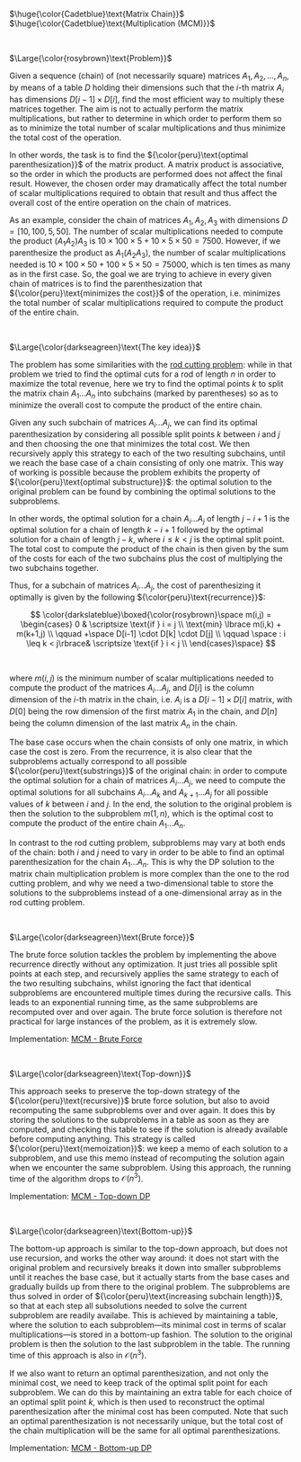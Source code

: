 $\huge{\color{Cadetblue}\text{Matrix Chain}}$  
$\huge{\color{Cadetblue}\text{Multiplication (MCM)}}$

<br />

$\Large{\color{rosybrown}\text{Problem}}$

Given a sequence (chain) of (not necessarily square) matrices $A_1, A_2, \dots, A_n$, by means of a table $D$ holding their dimensions such that the $i$-th matrix $A_i$ has dimensions $D[i-1] \times D[i]$, find the most efficient way to multiply these matrices together. The aim is not to actually perform the matrix multiplications, but rather to determine in which order to perform them so as to minimize the total number of scalar multiplications and thus minimize the total cost of the operation.  

In other words, the task is to find the ${\color{peru}\text{optimal parenthesization}}$ of the matrix product. A matrix product is associative, so the order in which the products are performed does not affect the final result. However, the chosen order may dramatically affect the total number of scalar multiplications required to obtain that result and thus affect the overall cost of the entire operation on the chain of matrices.

As an example, consider the chain of matrices $A_1, A_2, A_3$ with dimensions $D = [10, 100, 5, 50]$. The number of scalar multiplications needed to compute the product $(A_1 A_2) A_3$ is $10 \times 100 \times 5 + 10 \times 5 \times 50 = 7500$. However, if we parenthesize the product as $A_1 (A_2 A_3)$, the number of scalar multiplications needed is $10 \times 100 \times 50 + 100 \times 5 \times 50 = 75000$, which is ten times as many as in the first case. So, the goal we are trying to achieve in every given chain of matrices is to find the parenthesization that ${\color{peru}\text{minimizes the cost}}$ of the operation, i.e. minimizes the total number of scalar multiplications required to compute the product of the entire chain.

<br />

$\Large{\color{darkseagreen}\text{The key idea}}$

The problem has some similarities with the [rod cutting problem](https://github.com/pl3onasm/CLRS/tree/main/algorithms/dynamic-programming/rod-cutting): while in that problem we tried to find the optimal cuts for a rod of length $n$ in order to maximize the total revenue, here we try to find the optimal points $k$ to split the matrix chain $A_1 \dots A_n$ into subchains (marked by parentheses) so as to minimize the overall cost to compute the product of the entire chain.  

Given any such subchain of matrices $A_i \dots A_j$, we can find its optimal parenthesization by considering all possible split points $k$ between $i$ and $j$ and then choosing the one that minimizes the total cost. We then recursively apply this strategy to each of the two resulting subchains, until we reach the base case of a chain consisting of only one matrix. This way of working is possible because the problem exhibits the property of ${\color{peru}\text{optimal substructure}}$: the optimal solution to the original problem can be found by combining the optimal solutions to the subproblems.

In other words, the optimal solution for a chain $A_i \dots A_j$ of length $j - i + 1$ is the optimal solution for a chain of length $k - i + 1$ followed by the optimal solution for a chain of length $j - k$, where $i\leq k < j$ is the optimal split point. The total cost to compute the product of the chain is then given by the sum of the costs for each of the two subchains plus the cost of multiplying the two subchains together.  

Thus, for a subchain of matrices $A_i \dots A_j$, the cost of parenthesizing it optimally is given by the following ${\color{peru}\text{recurrence}}$:
<br />

$$
\color{darkslateblue}\boxed{\color{rosybrown}\space
m(i,j) =
\begin{cases}
0 & \scriptsize \text{if } i = j  \\
\text{min} \lbrace m(i,k) + m(k+1,j) \\
\qquad  +\space D[i-1] \cdot D[k] \cdot D[j] \\
\qquad \space : i \leq k < j\rbrace& \scriptsize \text{if } i < j  \\
\end{cases}\space}
$$

<br />

where $m(i,j)$ is the minimum number of scalar multiplications needed to compute the product of the matrices $A_i \dots A_j$, and $D[i]$ is the column dimension of the $i$-th matrix in the chain, i.e. $A_i$ is a $D[i-1] \times D[i]$ matrix, with $D[0]$ being the row dimension of the first matrix $A_1$ in the chain, and $D[n]$ being the column dimension of the last matrix $A_n$ in the chain.

The base case occurs when the chain consists of only one matrix, in which case the cost is zero. From the recurrence, it is also clear that the subproblems actually correspond to all possible ${\color{peru}\text{substrings}}$ of the original chain: in order to compute the optimal solution for a chain of matrices $A_i \dots A_j$, we need to compute the optimal solutions for all subchains $A_i \dots A_k$ and $A_{k+1} \dots A_j$ for all possible values of $k$ between $i$ and $j$. In the end, the solution to the original problem is then the solution to the subproblem $m(1,n)$, which is the optimal cost to compute the product of the entire chain $A_1 \dots A_n$.  

In contrast to the rod cutting problem, subproblems may vary at both ends of the chain: both $i$ and $j$ need to vary in order to be able to find an optimal parenthesization for the chain $A_1 \dots A_n$. This is why the DP solution to the matrix chain multiplication problem is more complex than the one to the rod cutting problem, and why we need a two-dimensional table to store the solutions to the subproblems instead of a one-dimensional array as in the rod cutting problem.  

<br />

$\Large{\color{darkseagreen}\text{Brute force}}$

The brute force solution tackles the problem by implementing the above recurrence directly without any optimization. It just tries all possible split points at each step, and recursively applies the same strategy to each of the two resulting subchains, whilst ignoring the fact that identical subproblems are encountered multiple times during the recursive calls. This leads to an exponential running time, as the same subproblems are recomputed over and over again. The brute force solution is therefore not practical for large instances of the problem, as it is extremely slow.

Implementation: [MCM - Brute Force](https://github.com/pl3onasm/Algorithms/tree/main/algorithms/dynamic-programming/matrix-chain-mult/mcm-1.c)

<br />
 
$\Large{\color{darkseagreen}\text{Top-down}}$

This approach seeks to preserve the top-down strategy of the ${\color{peru}\text{recursive}}$ brute force solution, but also to avoid recomputing the same subproblems over and over again. It does this by storing the solutions to the subproblems in a table as soon as they are computed, and checking this table to see if the solution is already available before computing anything. This strategy is called ${\color{peru}\text{memoization}}$: we keep a memo of each solution to a subproblem, and use this memo instead of recomputing the solution again when we encounter the same subproblem. Using this approach, the running time of the algorithm drops to $\mathcal{O}(n^3)$.  

Implementation: [MCM - Top-down DP](https://github.com/pl3onasm/Algorithms/tree/main/algorithms/dynamic-programming/matrix-chain-mult/mcm-2.c)

<br />

$\Large{\color{darkseagreen}\text{Bottom-up}}$

The bottom-up approach is similar to the top-down approach, but does not use recursion, and works the other way around: it does not start with the original problem and recursively breaks it down into smaller subproblems until it reaches the base case, but it actually starts from the base cases and gradually builds up from there to the original problem. The subproblems are thus solved in order of ${\color{peru}\text{increasing subchain length}}$, so that at each step all subsolutions needed to solve the current subproblem are readily availabe. This is achieved by maintaining a table, where the solution to each subproblem—its minimal cost in terms of scalar multiplications—is stored in a bottom-up fashion. The solution to the original problem is then the solution to the last subproblem in the table. The running time of this approach is also in $\mathcal{O}(n^3)$.

If we also want to return an optimal parenthesization, and not only the minimal cost, we need to keep track of the optimal split point for each subproblem. We can do this by maintaining an extra table for each choice of an optimal split point $k$, which is then used to reconstruct the optimal parenthesization after the minimal cost has been computed. Note that such an optimal parenthesization is not necessarily unique, but the total cost of the chain multiplication will be the same for all optimal parenthesizations.

Implementation: [MCM - Bottom-up DP](https://github.com/pl3onasm/Algorithms/tree/main/algorithms/dynamic-programming/matrix-chain-mult/mcm-3.c)
